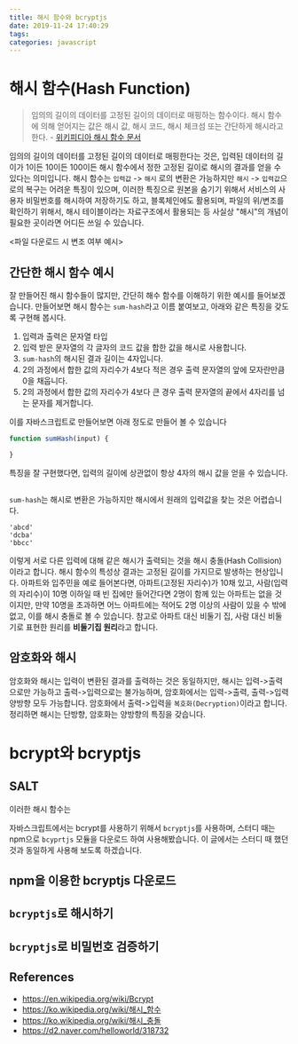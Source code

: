 ```yaml
---
title: 해시 함수와 bcryptjs
date: 2019-11-24 17:40:29
tags:
categories: javascript
---
```

# 해시 함수(Hash Function)
> 임의의 길이의 데이터를 고정된 길이의 데이터로 매핑하는 함수이다. 해시 함수에 의해 얻어지는 값은 해시 값, 해시 코드, 해시 체크섬 또는 간단하게 해시라고 한다. - [위키피디아 해시 함수 문서](https://ko.wikipedia.org/wiki/해시_함수)

임의의 길이의 데이터를 고정된 길이의 데이터로 매핑한다는 것은, 입력된 데이터의 길이가 1이든 10이든 100이든 해시 함수에서 정한 고정된 길이로 해시의 결과를 얻을 수 있다는 의미입니다.
해시 함수는 `입력값` -> `해시` 로의 변환은 가능하지만 `해시` -> `입력값`으로의 복구는 어려운 특징이 있으며, 이러한 특징으로 원본을 숨기기 위해서 서비스의 사용자 비밀번호를 해시하여 저장하기도 하고, 블록체인에도 활용되며, 파일의 위/변조를 확인하기 위해서, 해시 테이블이라는 자료구조에서 활용되는 등 사실상 "해시"의 개념이 필요한 곳이라면 어디든 쓰일 수 있습니다.

<파일 다운로드 시 변조 여부 예시>

## 간단한 해시 함수 예시
잘 만들어진 해시 함수들이 많지만, 간단히 해수 함수를 이해하기 위한 예시를 들어보겠습니다. 
만들어보면 해시 함수는 `sum-hash`라고 이름 붙여보고, 아래와 같은 특징을 갖도록 구현해 봅시다.
1. 입력과 출력은 문자열 타입
2. 입력 받은 문자열의 각 글자의 코드 값을 합한 값을 해시로 사용합니다.
3. `sum-hash`의 해시된 결과 길이는 4자입니다.
4. 2의 과정에서 합한 값의 자리수가 4보다 적은 경우 출력 문자열의 앞에 모자란만큼 0을 채웁니다.
5. 2의 과정에서 합한 값의 자리수가 4보다 큰 경우 출력 문자열의 끝에서 4자리를 넘는 문자를 제거합니다.

이를 자바스크립트로 만들어보면 아래 정도로 만들어 볼 수 있습니다
```javascript
function sumHash(input) {

}
```

특징을 잘 구현했다면, 입력의 길이에 상관없이 항상 4자의 해시 값을 얻을 수 있습니다. 
```

```

`sum-hash`는 해시로 변환은 가능하지만 해시에서 원래의 입력값을 찾는 것은 어렵습니다.
```
'abcd'
'dcba'
'bbcc'
```
이렇게 서로 다른 입력에 대해 같은 해시가 출력되는 것을 해시 충돌(Hash Collision)이라고 합니다. 해시 함수의 특성상 결과는 고정된 길이를 가지므로 발생하는 현상입니다.
아파트와 입주민을 예로 들어본다면, 아파트(고정된 자리수)가 10채 있고, 사람(입력의 자리수)이 10명 이하일 때 빈 집에만 들어간다면 2명이 함께 있는 아파트는 없을 것이지만, 만약 10명을 초과하면 어느 아파트에는 적어도 2명 이상의 사람이 있을 수 밖에 없고, 이를 해시 충돌로 볼 수 있습니다.
참고로 아파트 대신 비둘기 집, 사람 대신 비둘기로 표현한 원리를 **비둘기집 원리**라고 합니다.

## 암호화와 해시
암호화와 해시는 입력이 변환된 결과를 출력하는 것은 동일하지만, 해시는 입력->출력으로만 가능하고 출력->입력으로는 불가능하며, 암호화에서는 입력->출력, 출력->입력 양방향 모두 가능합니다. 암호화에서 출력->입력을 `복호화(Decryption)`이라고 합니다.
정리하면 해시는 단방향, 암호화는 양방향의 특징을 갖습니다.

# bcrypt와 bcryptjs

## SALT
이러한 해시 함수는 

자바스크립트에서는 bcrypt를 사용하기 위해서 `bcryptjs`를 사용하며, 스터디 때는 npm으로 `bcyprtjs` 모듈을 다운로드 하여 사용해봤습니다. 이 글에서는 스터디 때 했던 것과 동일하게 사용해 보도록 하겠습니다.

## npm을 이용한 bcryptjs 다운로드

## `bcryptjs`로 해시하기

## `bcryptjs`로 비밀번호 검증하기

## References
- https://en.wikipedia.org/wiki/Bcrypt
- https://ko.wikipedia.org/wiki/해시_함수
- https://ko.wikipedia.org/wiki/해시_충돌
- https://d2.naver.com/helloworld/318732
